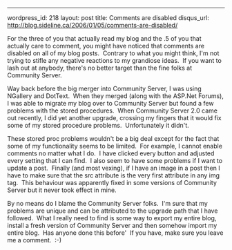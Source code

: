 --- 
wordpress_id: 218
layout: post
title: Comments are disabled
disqus_url: http://blog.sideline.ca/2006/01/05/comments-are-disabled/

<p>For the three of you that actually read my blog and the .5 of you that actually care to comment, you might have noticed that comments are disabled on all of my blog posts.  Contrary to what you might think, I'm not trying to stifle any negative reactions to my grandiose ideas.  If you want to lash out at anybody, there's no better target than the fine folks at Community Server.</p>
<p>Way back before the big merger into Community Server, I was using NGallery and DotText.  When they merged (along with the ASP.Net Forums), I was able to migrate my blog over to Community Server but found a few problems with the stored procedures.  When Community Server 2.0 came out recently, I did yet another upgrade, crossing my fingers that it would fix some of my stored procedure problems.  Unfortunately it didn't.</p>
<p>These stored proc problems wouldn't be a big deal except for the fact that some of my functionality seems to be limited.  For example, I cannot enable comments no matter what I do.  I have clicked every button and adjusted every setting that I can find.  I also seem to have some problems if I want to update a post.  Finally (and most vexing), if I have an image in a post then I have to make sure that the src attribute is the very first attribute in any img tag.  This behaviour was apparently fixed in some versions of Community Server but it never took effect in mine.</p>
<p>By no means do I blame the Community Server folks.  I'm sure that my problems are unique and can be attributed to the upgrade path that I have followed.  What I really need to find is some way to export my entire blog, install a fresh version of Community Server and then somehow import my entire blog.  Has anyone done this before'  If you have, make sure you leave me a comment.  :-)</p>
